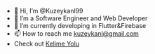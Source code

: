 - 👋 Hi, I’m @Kuzeykanl99
- 👀 I’m a Software Engineer and Web Developer
- 🌱 I’m currently developing in Flutter&Firebase
- 📫 How to reach me kuzeykanl@gmail.com
- Check out [Kelime Yolu](https://rota-9c473.web.app)

<!---
Kuzeykanl99/Kuzeykanl99 is a ✨ special ✨ repository because its `README.md` (this file) appears on your GitHub profile.
You can click the Preview link to take a look at your changes.
--->
